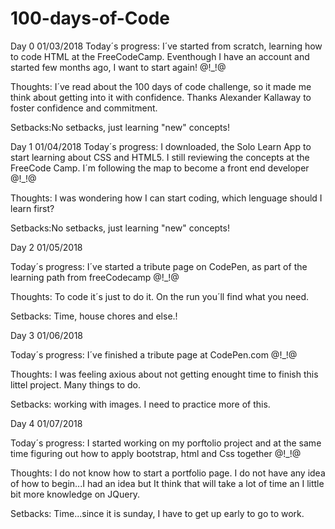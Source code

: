# 100-days-of-Code

Day 0  01/03/2018
 Today´s progress: I´ve started from scratch, learning how to code HTML at the FreeCodeCamp. Eventhough I have an account and started
 few months ago, I want to start again! @!_!@
 
 Thoughts: I´ve read about the 100 days of code challenge, so it made me think about getting into it with confidence. 
 Thanks Alexander Kallaway to foster confidence and commitment. 
 
 Setbacks:No setbacks, just learning "new" concepts! 


Day 1  01/04/2018
 Today´s progress: I downloaded, the Solo Learn App to start learning about CSS and HTML5. I still reviewing the concepts at the FreeCode Camp. I´m following the map to become a front end developer @!_!@
 
 Thoughts: I was wondering how I can start coding, which lenguage should I learn first? 
 
 Setbacks:No setbacks, just learning "new" concepts! 

Day 2  01/05/2018

Today´s progress: I´ve started a tribute page on CodePen, as part of the learning path from freeCodecamp @!_!@
 
 Thoughts: To code it´s just to do it. On the run you´ll find what you need.
 
 Setbacks: Time, house chores and else.! 

Day 3  01/06/2018

 Today´s progress: I´ve finished a tribute page at CodePen.com @!_!@
 
 Thoughts: I was feeling axious about not getting enought time to finish this littel project. Many things to do. 

 Setbacks: working with images. I need to practice more of this. 
 
Day 4  01/07/2018
 
  Today´s progress: I started working on my porftolio project and at the same time figuring out how to apply bootstrap, html and Css together @!_!@
 
 Thoughts: I do not know how to start a portfolio page. I do not have any idea of how to begin...I had an idea but It think that will take a lot of time an I little bit more knowledge on JQuery. 

 Setbacks: Time...since it is sunday, I have to get up early to go to work. 
